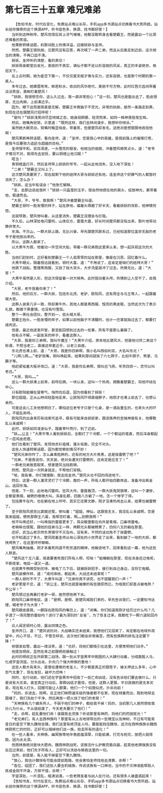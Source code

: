 # 第七百三十五章 难兄难弟
        【告知书友，时代在变化，免费站点难以长存，手机app多书源站点切换看书大势所趋，站长给你推荐的这个换源APP，听书音色多、换源、找书都好使！】
       当听到这种称呼，楚风觉得后背上凉气嗖嗖，他都没敢转身去看楚霸王，而是露出一个比哭还难看的笑容。
       他果断转移话题，刹那间脸上热情洋溢，迎接妖妖与圣师。
       然而，楚霸王很执拗，见楚风没有应答，再次喊了一声二弟，而且从后面走到近前，这次相当的清晰，不再口齿不清。
       妖妖、圣师听的清楚，看的真切！
       妖妖周身都莹白发光，美丽的不真实，谪仙子都不足以形容她的风采，真正的丰姿绝世，艳冠天下。
       在上古时期，她为星空下第一，不仅仅是天赋才情与实力，还有容貌，也是那个时期的第一美人。
       多年过去，她黛眉弯弯，眸若秋水，依旧的风华绝代，美丽不可方物，此时红唇贝齿间带着淡淡笑容，美眸盯着楚风！
       “妖妖，我很想念你，这么久过去，我一直非常担心！”这一刻，楚风也是豁出去了，脸皮很厚，无比肉麻，上前凑近乎。
       因为，眼下这局面简直是无解，楚霸王毕竟脑子不灵光，异常的执拗，居然一条路走到黑，到现在还在跟楚风打招呼呢！
       “是吗？”妖妖浅笑间尽显倾城之态，她身段婀娜，轻灵而来，如同一株神莲摇曳生辉。
       然后，她嘴角轻努，示意道：“既然这样，我们去林间漫步，我想听你倾诉。”
       虽然她大眼灵动，努嘴时略显俏皮，带着笑，但是楚风却发毛，这绝对是想狠狠地收拾他啊！
       楚风果断再转话题，看向圣师，道：“圣师，您是我心中的英雄，是我前路上的璀璨灯塔，是我今后要努力追赶与超越的目标。”
       圣师很平和，双目深邃，一头雪亮的银发，他相当的俊朗，冲着楚风微笑点头，道：“老爷子情况不对，我得先去安抚，要以铜棺让他沉眠！”
       哐当！
       青铜棺盖打开，然后圣师带上妖妖的爷爷，一起从此地消失，没入地下深处！
       “二弟！”楚霸王又叫上了。
       这次楚风真要哭了，现在就剩下他的结拜大哥与妖妖还有他，连圣师这个好脾气的人都暂时消失了，怎么办？
       “妖妖，这当中有误会！”他急忙解释。
       “走，去那边说给我听！”妖妖一只晶莹的玉手，很自然地搭在他的肩头，绽放神光，裹带着他，极速而去。
       “大哥，不，爷爷，救我啊！”楚风冲着楚霸王叫道。
       楚霸王顿时一脸发懵的样子，站在原地，偏着头琢磨了好半天，看着妖妖的背影，他神情恍惚。
       这就导致，楚风惨叫着，从这里消失，楚霸王没理会与拦阻。
       不久后，山林深处电闪雷鸣，山体后方，雷霆大震，好长时间楚风都没有出来，那片地带动静非常大。
       东海，不灭山，一群大妖上路，无比兴奋，早先跟楚风联系过，已经知道那位盖世无敌的老爷子是他放出来的。
       所以，这群人都来了。
       以大黑牛为首，他催动一件空间大船，带着一群兄弟跑这里来认亲，想一起庆祝这次的大胜。
       当他们赶到时，正好看到楚霸王一个人孤零零的站在那里，像是在沉思，回忆着什么。
       大黑牛眼尖，隔着很远就看到，顿时大喜，道：“不用说了，这肯定是咱们的结拜大哥！”
       他跳下战船，整理黑西服，又拢了拢大背头，大步流星就冲了过去，热情无比，道：“大哥！”
       大黑牛虽然是人形，但这次保留着一对大犄角，此时摇动着头颅，热情到让人受不了，自我介绍。
       “大哥，老牛我看你来了！”
       然后，他的后方，一群大妖，包括东北虎、老驴、欧阳风，还有周全与马王等人，一起跟着喊大哥。
       这群人装束几乎一致，除却黄牛外，其他人都是黑西服、锃亮的黑皮鞋，当然这次为了表示礼貌，都摘下黑墨镜，也没有叼雪茄。
       整个一黑社会团伙，整齐划一，低头喊大哥。
       楚霸王抬头，一脸发懵的样子，如果以前他脑子不清醒时，估计一巴掌就拍过去了，都要打成肉泥。
       但是，最近他逐渐开智，甚至能回想到过去的一些事，所有不是那么暴躁了。
       他有点不解，一副发呆的样子，看着这群人。
       “大哥，我是你三弟啊，我叫牛魔王！”大黑牛介绍，原本他比楚风大，但是他讨厌二弟这个称谓，不想当老二，直接这样套近乎，以老三自居。
       东北虎也凑上前，道：“大哥，我是你四弟啊，我小名叫西伯利亚，大名叫东北！”
       “儿啊儿啊……”老驴张嘴，刚叫唤起来，结果刹那间就挨了六七蹄子，比如牛蹄子、熊掌、马蹶子等。
       他赶紧呲着大板牙改口，道：“大哥，我是你五弟啊，我叫吕飞扬，年芳四百一，您可以叫老吕。”
       “大哥，我叫……”
       这么一群大妖凑上前来，前呼后拥，一块认亲，这叫一个热闹，拥簇着楚霸王，将他环绕在中心。
       只有欧阳蛤蟆在冒寒气，悄然向后退，因为他看到了妖妖！
       那位姐姐，正从山林间轻盈地走来，让欧阳风吓得直缩脖子，他刚才也凑上前去了，也想认亲的。
       可是这会儿工夫他想明白了，哪怕这位老爷子只是个化身，是一滴血重生的，也来头大的吓人，不能乱称呼。
       欧阳风的出身来历有线索可追寻，极有可能来自妖妖家，跟该族养的至强神兽有关，他哪敢乱认亲戚啊！
       此时，妖妖如同凌波仙子，踏着草叶而行，到了近前。
       “妖……公主！”大黑牛等人看到妖妖后，全都打了个冷颤，一个个都站的笔直，而后浑身都起了一层鸡皮疙瘩。
       他们也看到了楚风，发现他衣衫褴褛，蓬头垢面，完全不对头。
       这些人快速转移话题，因为都觉察到情况不妙！
       “楚风兄弟你咋了，怎么鼻青脸肿的，还有的地方大片焦黑，这是挨雷劈了吧？”
       “兄弟，不是我说你，天天装，绝对会遭天打雷劈的，这肯定是应言了！”
       一群老兄弟故意取笑，想拿楚风当挡箭牌。
       然而，楚风这一次转身就走，不帮他们背锅。
       “咳，我有事，你们慢慢聊，我去找圣师。”楚风头也不回的闯进地下。
       然后，这里一群人激灵灵打了个冷颤，轰的一声，所有人都开始四散奔逃，准备冲出紫金山，逃回东海。
       但是，下一刻，此地电闪雷鸣，狂风大作，雷霆轰顶，一群大妖鬼哭狼嚎，这叫一个凄惨，全都冒黑烟，被劈的嗷嗷大叫，浑身乱颤，四面八方躺了一地，怎一个惨字了得。
       包括黄牛在内，也在躺在地上哼哼，其实它还算文静，刚才没凑热闹去认亲，结果也被雷劈了。
       至于欧阳风感觉比窦娥还冤，惨叫着：“姐姐，神仙，这跟我无关，我没乱认亲戚啊，您是我亲姐姐，劈死那群王八蛋，我帮您盯着，啊……别劈我啊！”
       他不叫唤还好，一叫唤挨的雷霆更多了，耳朵眼里都在向外冒青烟，口鼻喷雷电。
       老喇嘛也很冤，跟他的徒弟马王一样，两颗光头都被劈黑了，四仰八叉的躺在那里。
       还好，武当山老宗师负责镇守不灭岛屿，没有来，不然的话也免不了挨雷劈。
       也不知道过了多久，楚风陪着圣师从地心深处的小世界走了出来，看到躺了一地的大妖，都快烤熟了，在这里哼哼唧唧。
       楚风嘴角抽搐，刚才本着死同道不死贫道的精神，他躲进地下，回来看到这一幕，他为这些人默哀。
       “楚风这个王八蛋，简直要害死我们所有人啊，哎呦！”蛤蟆躺在那里，现在浑身还过电呢，不断痉挛，电弧一道又一道。
       也就黄牛稍微受到优待，被电了几下后，就被妖妖招手，接引到自己身边，没将它电糊。
       楚风装模作样，道：“成何体统，都起来，大战还未结束呢！”
       一群人顿时不干了，大黑牛叫道：“兄弟你真不讲究，也不提醒我们一声！”
       老驴更是不忿，道：“妖公主，楚风也就是被揍的有些狼狈而已，为啥我们却差点被电熟？不公平！”
       楚风想过去再暴打老驴一顿，居然想他再下水。
       欧阳风口鼻喷电弧，道：“是啊，是啊，是楚风喊我们来的，早先告诉我们，一定要知书达理，喊老爷子为大哥！”
       楚风眼皮直跳，一脚踩在欧阳风的嘴巴上，道：“闭嘴，你们知道我刚才经历过什么吗？几乎渡了一场完整的雷劫吗？进行了最为深刻的‘反省’，为了恢复过来，我都吃下一颗六道轮回丹了！”
       众人闻言顿时心惊，露出同情之色。
       圣师开口，道：“楚风说的对，大战确实还未结束，我想他们又回来了，肯定都在地球外观望中，内心不甘。不过，不管怎样说，这次他们都会非常痛苦，而有些族群的排名注定要下降！”
       他银发如雪，露出一缕淡笑，道：“也好，将他们都吸引在这里，方便常明他们动手。”
       他提及明叔，显然在来之前跟明叔接触过！
       此时的明叔正在开辟第二战场，跟一批从宇宙黑牢中脱困的人大肆行动着，分成数股人马，化成宇宙流寇，分头出击，扑向几个强大种族的重地！
       这些人都大有来头，是曾经遭难的老圣人，不少都是真正的狠茬子，被关押这么多年，心中怨气太重了，现在发狂，破坏力恐怖！
       同时，在行动前，他们还在宇宙黑市中招收了一批亡命凶徒，没有告诉他们要去做什么，只是说有大买卖。直至真正行动后，那群凶徒才震惊，但是，这群人更狠，平日就做的是无本买卖，现在有人打头，回报可能让人颤栗，他们一个个如狼似虎，扑杀向前！
       “妈的，杀进去，抢啊，反正他们映照诸天级的强者都不在家，现在倾巢而出，跑到地球去围堵了，我们洗劫个干净，然后再放一把火烧了他们的老窝！”
       “天神族有几个嫡系传人，不弱于他们的神子，都给我干掉！妈的，当初那几人居然想收我孙儿为仆从，不从就给废了，今天老夫要灭了他们！”
       “走，杀啊，趁乱要他们命！谁跟我去灵族？听说那里有神药，将他们的药田拔光！”
       “老兄弟们，有人去西林族吗？那里有从上古地球带出的一些瑰宝以及神树，不过有可能有昔日的星空下第九魏恒坐镇，我们这里有绝顶圣人吗，要是能挡住魏恒，这次在西林族族长魏西林刚死亡的时刻，正好可以端掉他们这一族，抢走所有的造化！”
       在一些人看来，天神族、幽冥族等地毕竟底蕴深厚，只能偷袭，打完与抢完，放把火就得跑，因为水太深。
       但西林族绝对是块大肥肉，魏西林刚战死，该族没什么护教究极兵器，趁其他老牌强族没有反应过来前，他们先于所有人，正好可以洗劫与鲸吞这里的一切。
       当然，前提是，有人能干掉星空下第九魏恒。
       “放心，我估计魏恒有可能会提前跑路，他会害怕圣师找他去清算，杀啊！”
       “各位，组团了，我们这批人要去机械族，传说该族有一口神池，当中的不灭神液能帮助人炼成金刚不坏身，万邪不侵，杀啊！”
       宇宙深处，一片混乱，暗涛汹涌，一些老牌圣者与凶人在行动，还有很多人被蛊惑起来！
       【告知书友，时代在变化，免费站点难以长存，手机app多书源站点切换看书大势所趋，站长给你推荐的这个换源APP，听书音色多、换源、找书都好使！】